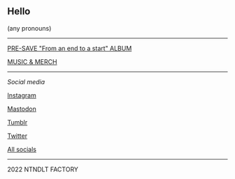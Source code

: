 ## Hello

(any pronouns)

----

[PRE-SAVE "From an end to a start" ALBUM](https://distrokid.com/hyperfollow/nintendult/from-an-end-to-a-start)

[MUSIC & MERCH](https://linktr.ee/nintendult)

----

_Social media_

[Instagram](https://www.instagram.com/nintendult)

<a rel="me" href="https://mastodon.social/@Nintendult">Mastodon</a>

[Tumblr](https://blog.nintendult.xyz/)

[Twitter](https://twitter.com/nintendult)

[All socials](/social-media)

----

2022 NTNDLT FACTORY
